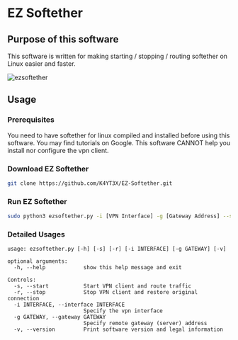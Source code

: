 # EZ Softether

## Purpose of this software

This software is written for making starting / stopping / routing softether on Linux easier and faster.

![ezsoftether](https://user-images.githubusercontent.com/21986859/42424263-8bafa062-82d7-11e8-83da-06c2df2eddb2.png)

## Usage

### Prerequisites

You need to have softether for linux compiled and installed before using this software. You may find tutorials on Google. This software CANNOT help you install nor configure the vpn client.

### Download EZ Softether

```bash
git clone https://github.com/K4YT3X/EZ-Softether.git
```

### Run EZ Softether

```bash
sudo python3 ezsoftether.py -i [VPN Interface] -g [Gateway Address] --start / --stop
```

### Detailed Usages

```
usage: ezsoftether.py [-h] [-s] [-r] [-i INTERFACE] [-g GATEWAY] [-v]

optional arguments:
  -h, --help            show this help message and exit

Controls:
  -s, --start           Start VPN client and route traffic
  -r, --stop            Stop VPN client and restore original connection
  -i INTERFACE, --interface INTERFACE
                        Specify the vpn interface
  -g GATEWAY, --gateway GATEWAY
                        Specify remote gateway (server) address
  -v, --version         Print software version and legal information
```